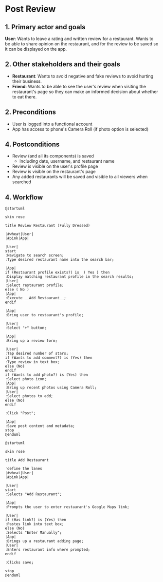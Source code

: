 # Post Review

## 1. Primary actor and goals

__User__: Wants to leave a rating and written review for a restaurant. Wants to be able to share opinion on the restaurant, and for the review to be saved so it can be displayed on the app.

## 2. Other stakeholders and their goals

* __Restaurant__: Wants to avoid negative and fake reviews to avoid hurting their business.
* __Friend__: Wants to be able to see the user's review when visiting the restaurant's page so they can make an informed decision about whether to eat there.


## 2. Preconditions

* User is logged into a functional account
* App has access to phone's Camera Roll (if photo option is selected)

## 4. Postconditions

* Review (and all its components) is saved
  * Including date, username, and restaurant name
* Review is visible on the user's profile page
* Review is visible on the restaurant's page
* Any added restaurants will be saved and visible to all viewers when searched

## 4. Workflow

```plantuml
@startuml

skin rose

title Review Restaurant (Fully Dressed)

|#wheat|User|
|#pink|App|

|User|
start
:Navigate to search screen;
:Type desired restaurant name into the search bar;

|App|
if (Restaurant profile exists?) is  ( Yes ) then
:Display matching restaurant profile in the search results;
|User|
:Select restaurant profile;
else ( No ) 
|App|
:Execute __Add Restaurant__;
endif

|App|
:Bring user to restaurant's profile;

|User|
:Select "+" button;

|App|
:Bring up a review form;

|User|
:Tap desired number of stars;
if (Wants to add comment?) is (Yes) then
:Type review in text box;
else (No)
endif
if (Wants to add photo?) is (Yes) then
:Select photo icon;
|App|
:Bring up recent photos using Camera Roll;
|User|
:Select photos to add;
else (No)
endif

:Click "Post";

|App|
:Save post content and metadata;
stop
@enduml
```

```plantuml
@startuml

skin rose

title Add Restaurant

'define the lanes
|#wheat|User|
|#pink|App|

|User|
start
:Selects "Add Restaurant";

|App|
:Prompts the user to enter restaurant's Google Maps link;

|User|
if (Has link?) is (Yes) then
:Pastes link into text box;
else (No)
:Selects "Enter Manually";
|App|
:Brings up a restaurant adding page;
|User|
:Enters restaurant info where prompted;
endif

:Clicks save;

stop
@enduml
```

